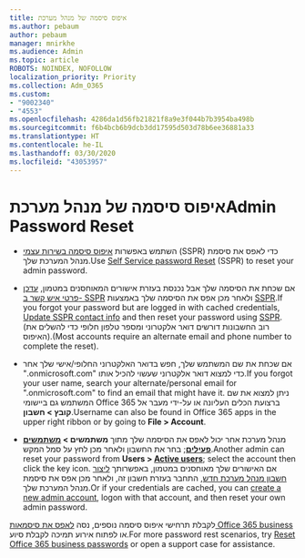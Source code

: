 ```yaml
---
title: איפוס סיסמה של מנהל מערכת
ms.author: pebaum
author: pebaum
manager: mnirkhe
ms.audience: Admin
ms.topic: article
ROBOTS: NOINDEX, NOFOLLOW
localization_priority: Priority
ms.collection: Adm_O365
ms.custom:
- "9002340"
- "4553"
ms.openlocfilehash: 4286da1d56fb21821f8a9e3f044b7b3954ba498b
ms.sourcegitcommit: f6b4bcb6b9dcb3dd17595d503d78b6ee36881a33
ms.translationtype: HT
ms.contentlocale: he-IL
ms.lasthandoff: 03/30/2020
ms.locfileid: "43053957"
---
```

# <a name="admin-password-reset"></a><span data-ttu-id="9fb10-102">איפוס סיסמה של מנהל מערכת</span><span class="sxs-lookup"><span data-stu-id="9fb10-102">Admin Password Reset</span></span>

- <span data-ttu-id="9fb10-103">השתמש באפשרות [איפוס סיסמה בשירות עצמי](https://passwordreset.microsoftonline.com/) (SSPR) כדי לאפס את סיסמת מנהל המערכת שלך.</span><span class="sxs-lookup"><span data-stu-id="9fb10-103">Use [Self Service password Reset](https://passwordreset.microsoftonline.com/) (SSPR) to reset your admin password.</span></span>

- <span data-ttu-id="9fb10-104">אם שכחת את הסיסמה שלך אבל נכנסת בעזרת אישורים המאוחסנים במטמון, [עדכן פרטי איש קשר ב- SSPR](https://go.microsoft.com/fwlink/?linkid=849451) ולאחר מכן אפס את הסיסמה שלך באמצעות [SSPR](https://passwordreset.microsoftonline.com/).</span><span class="sxs-lookup"><span data-stu-id="9fb10-104">If you forgot your password but are logged in with cached credentials, [Update SSPR contact info](https://go.microsoft.com/fwlink/?linkid=849451) and then reset your password using [SSPR](https://passwordreset.microsoftonline.com/).</span></span>  <span data-ttu-id="9fb10-105">(רוב החשבונות דורשים דואר אלקטרוני ומספר טלפון חלופי כדי להשלים את האיפוס).</span><span class="sxs-lookup"><span data-stu-id="9fb10-105">(Most accounts require an alternate email and phone number to complete the reset).</span></span>

- <span data-ttu-id="9fb10-106">אם שכחת את שם המשתמש שלך, חפש בדואר האלקטרוני החלופי/אישי שלך אחר ".onmicrosoft.com" כדי למצוא דואר אלקטרוני שעשוי להכיל אותו.</span><span class="sxs-lookup"><span data-stu-id="9fb10-106">If you forgot your user name, search your alternate/personal email for ".onmicrosoft.com" to find an email that might have it.</span></span>  <span data-ttu-id="9fb10-107">ניתן למצוא את שם המשתמש גם ביישומי Office 365 ברצועת הכלים העליונה או על-ידי מעבר אל **קובץ > חשבון**.</span><span class="sxs-lookup"><span data-stu-id="9fb10-107">Username can also be found in Office 365 apps in the upper right ribbon or by going to **File > Account**.</span></span>

- <span data-ttu-id="9fb10-108">מנהל מערכת אחר יכול לאפס את הסיסמה שלך מתוך **משתמשים > [משתמשים פעילים](https://portal.office.com/adminportal/home#/users)**; בחר את החשבון ולאחר מכן לחץ על סמל המקש.</span><span class="sxs-lookup"><span data-stu-id="9fb10-108">Another admin can reset your password from **Users > [Active users](https://portal.office.com/adminportal/home#/users)**; select the account then click the key icon.</span></span>  <span data-ttu-id="9fb10-109">אם האישורים שלך מאוחסנים במטמון, באפשרותך [ליצור חשבון מנהל מערכת חדש](https://portal.office.com/adminportal/home#/users), התחבר בעזרת חשבון זה, ולאחר מכן אפס את סיסמת מנהל המערכת שלך.</span><span class="sxs-lookup"><span data-stu-id="9fb10-109">Or if your credentials are cached, you can [create a new admin account](https://portal.office.com/adminportal/home#/users), logon with that account, and then reset your own admin password.</span></span>

<span data-ttu-id="9fb10-110">לקבלת תרחישי איפוס סיסמה נוספים, נסה [לאפס את סיסמאות Office 365 business](https://docs.microsoft.com/microsoft-365/admin/add-users/reset-passwords) או לפתוח אירוע תמיכה לקבלת סיוע.</span><span class="sxs-lookup"><span data-stu-id="9fb10-110">For more password rest scenarios, try [Reset Office 365 business passwords](https://docs.microsoft.com/microsoft-365/admin/add-users/reset-passwords) or open a support case for assistance.</span></span>
